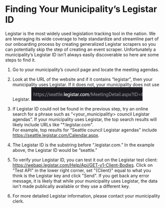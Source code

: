 # Finding Your Municipality’s Legistar ID

Legistar is the most widely used legislation tracking tool in the nation. We are 
leveraging its wide coverage to help standardize and streamline part of our onboarding 
process by creating generalized Legistar scrapers so you can potentially skip the step 
of creating an event scraper. Unfortunately a municipality’s Legistar ID isn’t always 
easily discoverable so here are some steps to find it.

1. Go to your municipality’s council page and locate the meeting agendas.

2. Look at the URL of the website and if it contains “legistar”, then your 
municipality uses Legistar. If it does not, your municipality does not use Legistar. 
![seattle.legistar.com](./_static/seattle_legistar_url.png)

3. If Legistar ID could not be found in the previous step, try an online search for a 
phrase such as “\<your_municipalit\y> council Legistar agendas”. If your municipality 
uses Legistar, the top search results will likely include URLs like "*.legistar.com".  
For example, top results for “Seattle council Legistar agendas” include 
https://seattle.legistar.com/Calendar.aspx.

4. The Legistar ID is the substring before “.legistar.com.” In the example above, the 
Legistar ID would be “seattle.”

5. To verify your Legistar ID, you can test it out on the Legistar test client: 
https://webapi.legistar.com/Help/Api/GET-v1-Client-Bodies. Click on "Test API" in the 
lower right corner, set "{Client}" equal to what you think is the Legistar key and 
click "Send". If you get back any error message, it is likely that while your 
municipality uses Legistar, the data isn't made publically available or they use a 
different key.

6. For more detailed Legistar information, please contact your municipality clerk.
